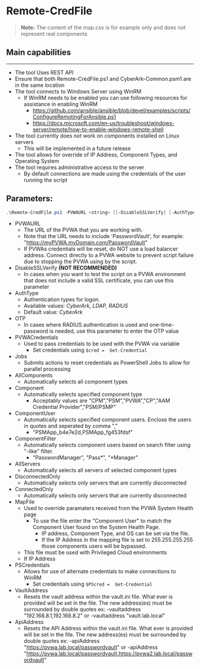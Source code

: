 # Remote-CredFile

> **Note:** The content of the map.csv is for example only and does not represent real components

## Main capabilities
-----------------
* The tool Uses REST API
* Ensure that both Remote-CredFile.ps1 and CyberArk-Common.psm1 are in the same location
* The tool connects to Windows Server using WinRM
    * If WinRM needs to be enabled you can use following resources for assistance in enabling WinRM
        * https://github.com/ansible/ansible/blob/devel/examples/scripts/ConfigureRemotingForAnsible.ps1
        * https://docs.microsoft.com/en-us/troubleshoot/windows-server/remote/how-to-enable-windows-remote-shell
* The tool currently does not work on components installed on Linux servers
    * This will be implemented in a future release
* The tool allows for override of IP Address, Component Types, and Operating System
* The tool requires administrative access to the server
    * By default connections are made using the credentials of the user running the script

## Parameters:
```powershell
.\Remote-CredFile.ps1 -PVWAURL <string> [[-DisableSSLVerify] [-AuthType] [-OTP] [-PVWACredentials] [-Jobs] [-ConnectedOnly] [-DisconnectedOnly] [-AllComponents] [-Component] [-ComponentUser] [-ComponentFilter] [-AllServers]  [-MapFile] [-PSCredentials] [-VaultAddress] [-APIAddress]
```
- PVWAURL
	- The URL of the PVWA that you are working with. 
	- Note that the URL needs to include 'PasswordVault', for example: "https://myPVWA.myDomain.com/PasswordVault"
	- If PVWAs credentials will be reset, do NOT use a load balancer address. Connect directly to a PVWA website to prevent script failure due to stopping the PVWA using by the script.
- DisableSSLVerify
	**(NOT RECOMMENDED)**
	- In cases when you want to test the script on a PVWA environment that does not include a valid SSL certificate, you can use this parameter
- AuthType
	- Authentication types for logon. 
	- Available values: _CyberArk, LDAP, RADIUS_
	- Default value: _CyberArk_
- OTP
	- In cases where RADIUS authentication is used and one-time-password is needed, use this parameter to enter the OTP value
- PVWACredentials
    - Used to pass credentials to be used with the PVWA via variable
        - Set credentials using ```$cred =  Get-Credential ```
- Jobs
    - Submits actions to reset credentials as PowerShell Jobs to allow for parallel processing
- AllComponents
    - Automatically selects all component types
- Component
    - Automatically selects specified component type
        - Acceptably values are "CPM","PSM","PVWA","CP","AAM Credential Provider","PSM/PSMP"
- ComponentUser
    - Automatically selects specified component users. Enclose the users in quotes and seperated by comma ","
        - "PSMApp_b4e7e2d,PSMApp_fg453fdsf"
- ComponentFilter
    - Automatically selects component users based on search filter using "-like" filter.
        - "PasswordManager", "Pass*", "*Manager"
- AllServers
    - Automatically selects all servers of selected component types
- DisconnectedOnly
    - Automatically selects only servers that are currently disconnected
- ConnectedOnly
    - Automatically selects only servers that are currently disconnected
- MapFile
    - Used to override paramaters received from the PVWA System Health page
        - To use the file enter the "Component User" to match the Component User found on the System Health Page.
            - IP address, Component Type, and OS can be set via the file.
            - If the IP Address in the mapping file is set to 255.255.255.255 those components users will be bypassed. 
    - This file must be used with Privileged Cloud environments
    - If IP Address 
- PSCredentials
    - Allows for use of alternate credentials to make connections to WinRM
        - Set credentials using ```$PScred =  Get-Credential ```
- VaultAddress
    - Resets the vault address within the vault.ini file. What ever is provided will be set in the file. The new address(es) must be surrounded by double quotes ex: -vaultaddress "192.168.8.1,192.168.8.2" or -vaultaddress "vault.lab.local"
- ApiAddress
    - Resets the API Address within the vault.ini file. What ever is provided will be set in the file. The new address(es) must be surrounded by double quotes ex: -apiAddress "https://pvwa.lab.local/passwordvault" or -apiAddress "https://pvwa.lab.local/passwordvault,https://pvwa2.lab.local/passwordvault"